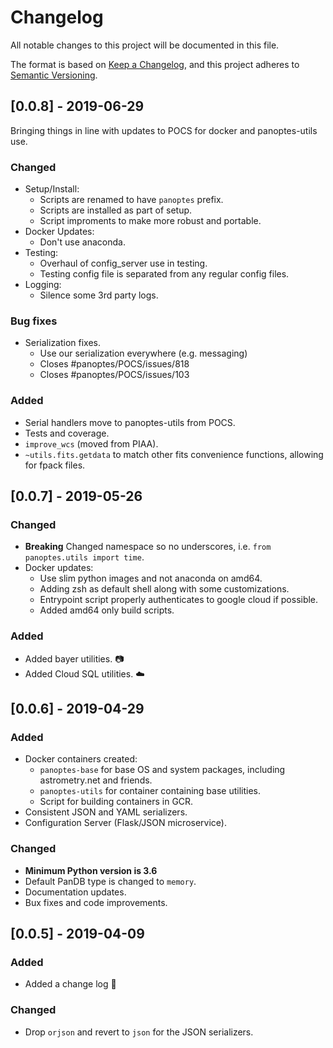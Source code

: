 # Changelog
All notable changes to this project will be documented in this file.

The format is based on [Keep a Changelog](https://keepachangelog.com/en/1.0.0/),
and this project adheres to [Semantic Versioning](https://semver.org/spec/v2.0.0.html).

## [0.0.8] - 2019-06-29
Bringing things in line with updates to POCS for docker and panoptes-utils use.
### Changed
* Setup/Install:
    * Scripts are renamed to have `panoptes` prefix.
    * Scripts are installed as part of setup.
    * Script improments to make more robust and portable.
* Docker Updates:
    * Don't use anaconda.
* Testing:
    * Overhaul of config_server use in testing.
    * Testing config file is separated from any regular config files.
* Logging:
    * Silence some 3rd party logs.

### Bug fixes
* Serialization fixes.
    * Use our serialization everywhere (e.g. messaging)
    * Closes #panoptes/POCS/issues/818
    * Closes #panoptes/POCS/issues/103

### Added
* Serial handlers move to panoptes-utils from POCS.
* Tests and coverage.
* `improve_wcs` (moved from PIAA).
* `~utils.fits.getdata` to match other fits convenience functions, allowing for
fpack files.



## [0.0.7] - 2019-05-26
### Changed
* **Breaking** Changed namespace so no underscores, i.e. `from panoptes.utils import time`.
* Docker updates:
  * Use slim python images and not anaconda on amd64.
  * Adding zsh as default shell along with some customizations.
  * Entrypoint script properly authenticates to google cloud if possible.
  * Added amd64 only build scripts.

### Added
* Added bayer utilities. :camera:
* Added Cloud SQL utilities. :cloud:

## [0.0.6] - 2019-04-29
### Added
* Docker containers created:
	* `panoptes-base` for base OS and system packages, including astrometry.net and friends.
	* `panoptes-utils` for container containing base utilities.
	* Script for building containers in GCR.
* Consistent JSON and YAML serializers.
* Configuration Server (Flask/JSON microservice).

### Changed
* **Minimum Python version is 3.6**
* Default PanDB type is changed to `memory`.
* Documentation updates.
* Bux fixes and code improvements.

## [0.0.5] - 2019-04-09
### Added
* Added a change log :tada:

### Changed
* Drop `orjson` and revert to `json` for the JSON serializers.

